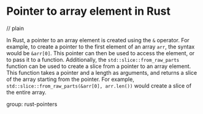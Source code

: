 # Pointer to array element in Rust
// plain

In Rust, a pointer to an array element is created using the `&` operator. For example, to create a pointer to the first element of an array `arr`, the syntax would be `&arr[0]`. This pointer can then be used to access the element, or to pass it to a function. Additionally, the `std::slice::from_raw_parts` function can be used to create a slice from a pointer to an array element. This function takes a pointer and a length as arguments, and returns a slice of the array starting from the pointer. For example, `std::slice::from_raw_parts(&arr[0], arr.len())` would create a slice of the entire array.

group: rust-pointers